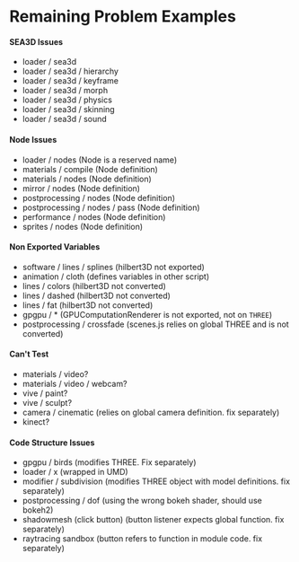 # Remaining Problem Examples

#### SEA3D Issues

- loader / sea3d
- loader / sea3d / hierarchy
- loader / sea3d / keyframe
- loader / sea3d / morph
- loader / sea3d / physics
- loader / sea3d / skinning
- loader / sea3d / sound

#### Node Issues

- loader / nodes (Node is a reserved name)
- materials / compile (Node definition)
- materials / nodes (Node definition)
- mirror / nodes (Node definition)
- postprocessing / nodes (Node definition)
- postprocessing / nodes / pass (Node definition)
- performance / nodes (Node definition)
- sprites / nodes (Node definition)

#### Non Exported Variables

- software / lines / splines (hilbert3D not exported)
- animation / cloth (defines variables in other script)
- lines / colors (hilbert3D not converted)
- lines / dashed (hilbert3D not converted)
- lines / fat (hilbert3D not converted)
- gpgpu / * (GPUComputationRenderer is not exported, not on `THREE`)
- postprocessing / crossfade (scenes.js relies on global THREE and is not converted)

#### Can't Test

- materials / video?
- materials / video / webcam?
- vive / paint?
- vive / sculpt?
- camera / cinematic (relies on global camera definition. fix separately)
- kinect?

#### Code Structure Issues
- gpgpu / birds (modifies THREE. Fix separately)
- loader / x (wrapped in UMD)
- modifier / subdivision (modifies THREE object with model definitions. fix separately)
- postprocessing / dof (using the wrong bokeh shader, should use bokeh2)
- shadowmesh (click button) (button listener expects global function. fix separately)
- raytracing sandbox (button refers to function in module code. fix separately)
